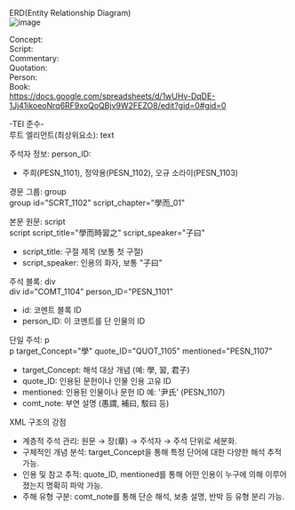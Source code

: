 ERD(Entity Relationship Diagram)<br/>
![image](https://github.com/user-attachments/assets/37fe4819-b3ae-47dc-b8e2-b08d58381617)

Concept:<br/>
Script:<br/>
Commentary:<br/>
Quotation:<br/>
Person:<br/>
Book:<br/>
https://docs.google.com/spreadsheets/d/1wUHv-DqDE-1Jj41ikoeoNrq6RF9xoQoQBjv9W2FEZO8/edit?gid=0#gid=0<br/>

-TEI 준수-<br/>
루트 엘리먼트(최상위요소): text <br/>

주석자 정보: person_ID:  <br/>
- 주희(PESN_1101), 정약용(PESN_1102), 오규 소라이(PESN_1103)<br/>

경문 그룹: group <br/>
group id="SCRT_1102" script_chapter="學而_01"<br/>

본문 원문: script<br/>
script script_title="學而時習之" script_speaker="子曰"<br/>
- script_title: 구절 제목 (보통 첫 구절)
- script_speaker: 인용의 화자, 보통 "子曰"

주석 블록: div<br/>
div id="COMT_1104" person_ID="PESN_1101"<br/>
- id: 코멘트 블록 ID<br/>
- person_ID: 이 코멘트를 단 인물의 ID<br/>

단일 주석: p<br/>
p target_Concept="學" quote_ID="QUOT_1105" mentioned="PESN_1107"  <br/>
- target_Concept: 해석 대상 개념 (예: 學, 習, 君子)<br/>
- quote_ID: 인용된 문헌이나 인물 인용 고유 ID<br/>
- mentioned: 인용된 인물이나 문헌 ID 예: '尹氏' (PESN_1107)<br/>
- comt_note: 부연 설명 (愚謂, 補曰, 駁曰 등)<br/>

XML 구조의 강점 <br/>
- 계층적 주석 관리: 원문 → 장(章) → 주석자 → 주석 단위로 세분화.<br/>
- 구체적인 개념 분석: target_Concept을 통해 특정 단어에 대한 다양한 해석 추적 가능.<br/>
- 인용 및 참고 추적: quote_ID, mentioned를 통해 어떤 인용이 누구에 의해 이루어졌는지 명확히 파악 가능.<br/>
- 주해 유형 구분: comt_note를 통해 단순 해석, 보충 설명, 반박 등 유형 분리 가능.<br/>
